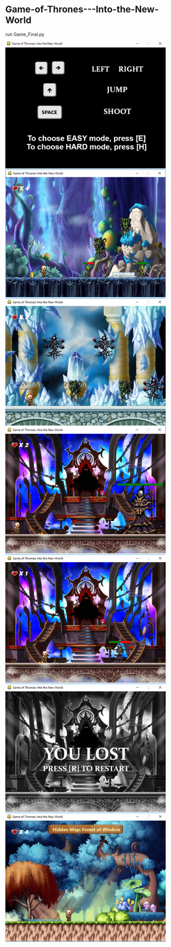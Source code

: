 # Game-of-Thrones---Into-the-New-World

run Game_Final.py

![](screenshot/starting.png)
![](screenshot/round1.png)
![](screenshot/round2.png)
![](screenshot/boss1.png)
![](screenshot/boss2.png)
![](screenshot/round3Lost.png)
![](screenshot/wisdomWinPathEasy.png)

